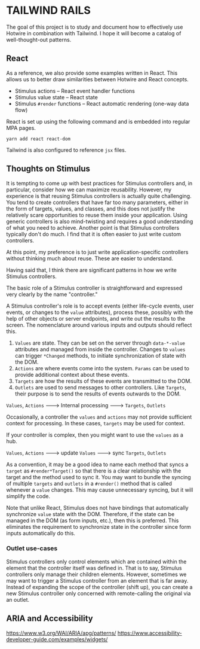 # TAILWIND RAILS

The goal of this project is to study and document how to effectively use Hotwire in combination with Tailwind. I hope it will become a catalog of well-thought-out patterns.

## React

As a reference, we also provide some examples written in React. This allows us to better draw similarities between Hotwire and React concepts.

* Stimulus actions – React event handler functions
* Stimulus value state – React state
* Stimulus `#render` functions – React automatic rendering (one-way data flow)

React is set up using the following command and is embedded into regular MPA pages.

```shell
yarn add react react-dom
```

Tailwind is also configured to reference `jsx` files.

## Thoughts on Stimulus

It is tempting to come up with best practices for Stimulus controllers and, in particular, consider how we can maximize reusability.
However, my experience is that reusing Stimulus controllers is actually quite challenging. 
You tend to create controllers that have far too many parameters, either in the form of targets, values, and classes, and this does not justify the relatively scare opportunities to reuse them inside your application. Using generic controllers is also mind-twisting and requires a good understanding of what you need to achieve. Another point is that Stimulus controllers typically don't do much. I find that it is often easier to just write custom controllers.

At this point, my preference is to just write application-specific controllers without thinking much about reuse.
These are easier to understand. 

Having said that, I think there are significant patterns in how we write Stimulus controllers.

The basic role of a Stimulus controller is straightforward and expressed very clearly by the name "controller."

A Stimulus controller's role is to accept events
(either life-cycle events, user events, or changes to the `value` attributes),
process these, possibly with the help of other objects or server endpoints, and write out the results to the screen. The nomenclature around various inputs and outputs should reflect this.

1. `Values` are state. They can be set on the server through `data-*-value` attributes and managed from inside the controller. Changes to `values` can trigger `*Changed` methods, to initiate synchronization of state with the DOM.
2. `Actions` are where events come into the system. `Params` can be used to provide additional context about these events.
3. `Targets` are how the results of these events are transmitted to the DOM.
4. `Outlets` are used to send messages to other controllers. Like `Targets`, their purpose is to send the results of events outwards to the DOM.

`Values`, `Actions` ---> Internal processing ---> `Targets`, `Outlets`

Occasionally, a controller the `values` and `actions` may not provide sufficient context for processing.
In these cases, `targets` may be used for context.

If your controller is complex, then you might want to use the `values` as a hub.

`Values`, `Actions` ---> update `Values` ---> sync `Targets`, `Outlets`

As a convention, it may be a good idea to name each method that syncs a `target` as `#render*Target()` so that there is a clear relationship with the target and the method used to sync it.
You may want to bundle the syncing of multiple `targets` and `outlets` in a `#render()` method that is called whenever a `value` changes. This may cause unnecessary syncing, but it will simplify the code.  




Note that unlike React, Stimulus does not have bindings that automatically synchronize `value` state with the DOM.
Therefore, if the state can be managed in the DOM (as form inputs, etc.), then this is preferred. This eliminates the requirement to synchronize state in the controller since form inputs automatically do this.

### Outlet use-cases

Stimulus controllers only control elements which are contained within the element that the controller itself was defined in. That is to say, Stimulus controllers only manage their children elements.
However, sometimes we may want to trigger a Stimulus controller from an element that is far away. Instead of expanding the scope of the controller (shift up), you can create a new Stimulus controller only concerned with remote-calling the original via an outlet.

## ARIA and Accessibility

https://www.w3.org/WAI/ARIA/apg/patterns/
https://www.accessibility-developer-guide.com/examples/widgets/
